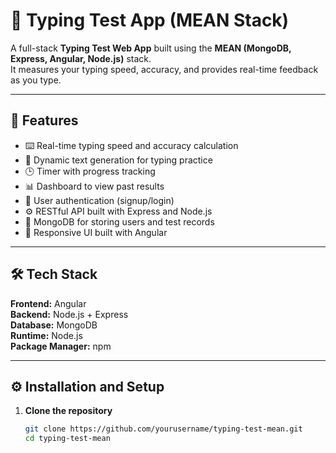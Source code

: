 # 🧠 Typing Test App (MEAN Stack)

A full-stack **Typing Test Web App** built using the **MEAN (MongoDB, Express, Angular, Node.js)** stack.  
It measures your typing speed, accuracy, and provides real-time feedback as you type.

---

## 🚀 Features

- ⌨️ Real-time typing speed and accuracy calculation  
- 🧾 Dynamic text generation for typing practice  
- 🕒 Timer with progress tracking  
- 📊 Dashboard to view past results  
- 👤 User authentication (signup/login)  
- ⚙️ RESTful API built with Express and Node.js  
- 💾 MongoDB for storing users and test records  
- 🎨 Responsive UI built with Angular  

---

## 🛠️ Tech Stack

**Frontend:** Angular  
**Backend:** Node.js + Express  
**Database:** MongoDB  
**Runtime:** Node.js  
**Package Manager:** npm  

---

## ⚙️ Installation and Setup

1. **Clone the repository**
   ```bash
   git clone https://github.com/yourusername/typing-test-mean.git
   cd typing-test-mean
